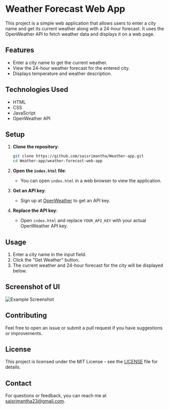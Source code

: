 # Weather Forecast Web App

This project is a simple web application that allows users to enter a city name and get its current weather along with a 24-hour forecast. It uses the OpenWeather API to fetch weather data and displays it on a web page.

## Features

- Enter a city name to get the current weather.
- View the 24-hour weather forecast for the entered city.
- Displays temperature and weather description.

## Technologies Used

- HTML
- CSS
- JavaScript
- OpenWeather API

## Setup

1. **Clone the repository**:
    ```bash
    git clone https://github.com/saisrimantha/Weather-app.git
    cd Weather-app/weather-forecast-web-app
    ```

2. **Open the `index.html` file**:
   - You can open `index.html` in a web browser to view the application.

3. **Get an API key**:
   - Sign up at [OpenWeather](https://openweathermap.org/) to get an API key.

4. **Replace the API key**:
   - Open `index.html` and replace `YOUR_API_KEY` with your actual OpenWeather API key.

## Usage

1. Enter a city name in the input field.
2. Click the "Get Weather" button.
3. The current weather and 24-hour forecast for the city will be displayed below.

## Screenshot of UI

![Example Screenshot](images/screenshot.png)


## Contributing

Feel free to open an issue or submit a pull request if you have suggestions or improvements.

## License

This project is licensed under the MIT License - see the [LICENSE](LICENSE) file for details.

## Contact

For questions or feedback, you can reach me at [saisrimantha23@gmail.com](mailto:saisrimantha23@gmail.com).

